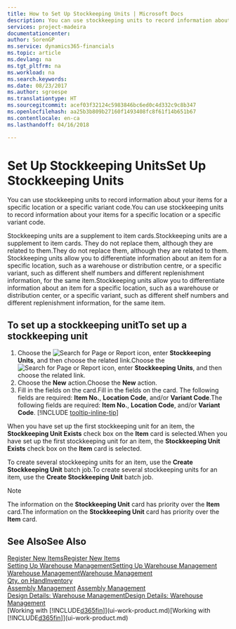 ```yaml
---
title: How to Set Up Stockkeeping Units | Microsoft Docs
description: You can use stockkeeping units to record information about your items for a specific location or a specific variant code.
services: project-madeira
documentationcenter: 
author: SorenGP
ms.service: dynamics365-financials
ms.topic: article
ms.devlang: na
ms.tgt_pltfrm: na
ms.workload: na
ms.search.keywords: 
ms.date: 08/23/2017
ms.author: sgroespe
ms.translationtype: HT
ms.sourcegitcommit: acef03f32124c5983846bc6ed0c4d332c9c8b347
ms.openlocfilehash: aa25b3b809b27160f1493408fc8f61f14b651b67
ms.contentlocale: en-ca
ms.lasthandoff: 04/16/2018

---
```

# <a name="set-up-stockkeeping-units"></a><span data-ttu-id="ac218-103">Set Up Stockkeeping Units</span><span class="sxs-lookup"><span data-stu-id="ac218-103">Set Up Stockkeeping Units</span></span>
<span data-ttu-id="ac218-104">You can use stockkeeping units to record information about your items for a specific location or a specific variant code.</span><span class="sxs-lookup"><span data-stu-id="ac218-104">You can use stockkeeping units to record information about your items for a specific location or a specific variant code.</span></span>  

 <span data-ttu-id="ac218-105">Stockkeeping units are a supplement to item cards.</span><span class="sxs-lookup"><span data-stu-id="ac218-105">Stockkeeping units are a supplement to item cards.</span></span> <span data-ttu-id="ac218-106">They do not replace them, although they are related to them.</span><span class="sxs-lookup"><span data-stu-id="ac218-106">They do not replace them, although they are related to them.</span></span> <span data-ttu-id="ac218-107">Stockkeeping units allow you to differentiate information about an item for a specific location, such as a warehouse or distribution centre, or a specific variant, such as different shelf numbers and different replenishment information, for the same item.</span><span class="sxs-lookup"><span data-stu-id="ac218-107">Stockkeeping units allow you to differentiate information about an item for a specific location, such as a warehouse or distribution center, or a specific variant, such as different shelf numbers and different replenishment information, for the same item.</span></span>  

## <a name="to-set-up-a-stockkeeping-unit"></a><span data-ttu-id="ac218-108">To set up a stockkeeping unit</span><span class="sxs-lookup"><span data-stu-id="ac218-108">To set up a stockkeeping unit</span></span>  

1. <span data-ttu-id="ac218-109">Choose the ![Search for Page or Report](media/ui-search/search_small.png "Search for Page or Report icon") icon, enter **Stockkeeping Units**, and then choose the related link.</span><span class="sxs-lookup"><span data-stu-id="ac218-109">Choose the ![Search for Page or Report](media/ui-search/search_small.png "Search for Page or Report icon") icon, enter **Stockkeeping Units**, and then choose the related link.</span></span>  
2. <span data-ttu-id="ac218-110">Choose the **New** action.</span><span class="sxs-lookup"><span data-stu-id="ac218-110">Choose the **New** action.</span></span>  
3. <span data-ttu-id="ac218-111">Fill in the fields on the card.</span><span class="sxs-lookup"><span data-stu-id="ac218-111">Fill in the fields on the card.</span></span> <span data-ttu-id="ac218-112">The following fields are required: **Item No.**, **Location Code**, and/or **Variant Code**.</span><span class="sxs-lookup"><span data-stu-id="ac218-112">The following fields are required: **Item No.**, **Location Code**, and/or **Variant Code**.</span></span> [!INCLUDE [tooltip-inline-tip](includes/tooltip-inline-tip_md.md)]  

<span data-ttu-id="ac218-113">When you have set up the first stockkeeping unit for an item, the **Stockkeeping Unit Exists** check box on the **Item** card is selected.</span><span class="sxs-lookup"><span data-stu-id="ac218-113">When you have set up the first stockkeeping unit for an item, the **Stockkeeping Unit Exists** check box on the **Item** card is selected.</span></span>  

<span data-ttu-id="ac218-114">To create several stockkeeping units for an item, use the **Create Stockkeeping Unit** batch job.</span><span class="sxs-lookup"><span data-stu-id="ac218-114">To create several stockkeeping units for an item, use the **Create Stockkeeping Unit** batch job.</span></span>  

> [!NOTE]  
>  <span data-ttu-id="ac218-115">The information on the **Stockkeeping Unit** card has priority over the **Item** card.</span><span class="sxs-lookup"><span data-stu-id="ac218-115">The information on the **Stockkeeping Unit** card has priority over the **Item** card.</span></span>  

## <a name="see-also"></a><span data-ttu-id="ac218-116">See Also</span><span class="sxs-lookup"><span data-stu-id="ac218-116">See Also</span></span>  
[<span data-ttu-id="ac218-117">Register New Items</span><span class="sxs-lookup"><span data-stu-id="ac218-117">Register New Items</span></span>](inventory-how-register-new-items.md)  
[<span data-ttu-id="ac218-118">Setting Up Warehouse Management</span><span class="sxs-lookup"><span data-stu-id="ac218-118">Setting Up Warehouse Management</span></span>](warehouse-setup-warehouse.md)  
[<span data-ttu-id="ac218-119">Warehouse Management</span><span class="sxs-lookup"><span data-stu-id="ac218-119">Warehouse Management</span></span>](warehouse-manage-warehouse.md)  
[<span data-ttu-id="ac218-120">Qty. on Hand</span><span class="sxs-lookup"><span data-stu-id="ac218-120">Inventory</span></span>](inventory-manage-inventory.md)  
<span data-ttu-id="ac218-121">[Assembly Management](assembly-assemble-items.md)  </span><span class="sxs-lookup"><span data-stu-id="ac218-121">[Assembly Management](assembly-assemble-items.md)  </span></span>  
[<span data-ttu-id="ac218-122">Design Details: Warehouse Management</span><span class="sxs-lookup"><span data-stu-id="ac218-122">Design Details: Warehouse Management</span></span>](design-details-warehouse-management.md)  
<span data-ttu-id="ac218-123">[Working with [!INCLUDE[d365fin](includes/d365fin_md.md)]](ui-work-product.md)</span><span class="sxs-lookup"><span data-stu-id="ac218-123">[Working with [!INCLUDE[d365fin](includes/d365fin_md.md)]](ui-work-product.md)</span></span>  

